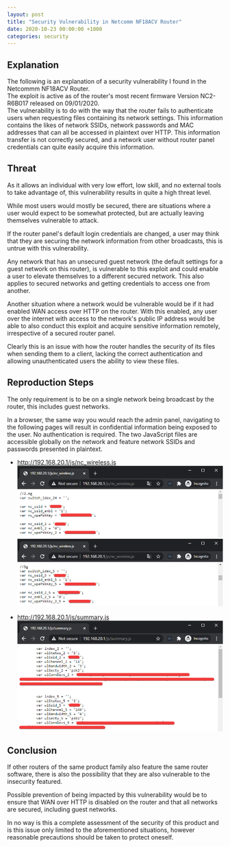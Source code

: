 ```yaml
---
layout: post
title: "Security Vulnerability in Netcomm NF18ACV Router"
date: 2020-10-23 00:00:00 +1000
categories: security
---
```


## Explanation

The following is an explanation of a security vulnerability I found in the Netcommm NF18ACV Router.\
The exploit is active as of the router's most recent firmware Version NC2-R6B017 released on 09/01/2020.\
The vulnerability is to do with the way that the router fails to authenticate users when requesting files containing its network settings. This information contains the likes of network SSIDs, network passwords and MAC addresses that can all be accessed in plaintext over HTTP. This information transfer is not correctly secured, and a network user without router panel credentials can quite easily acquire this information.

<!-- - CVSS Severity Assessment:
  - X.X -->

## Threat

As it allows an individual with very low effort, low skill, and no external tools to take advantage of, this vulnerability results in quite a high threat level.

While most users would mostly be secured, there are situations where a user would expect to be somewhat protected, but are actually leaving themselves vulnerable to attack.

If the router panel's default login credentials are changed, a user may think that they are securing the network information from other broadcasts, this is untrue with this vulnerability.

Any network that has an unsecured guest network (the default settings for a guest network on this router), is vulnerable to this exploit and could enable a user to elevate themselves to a different secured network. This also applies to secured networks and getting credentials to access one from another.

Another situation where a network would be vulnerable would be if it had enabled WAN access over HTTP on the router. With this enabled, any user over the internet with access to the network's public IP address would be able to also conduct this exploit and acquire sensitive information remotely, irrespective of a secured router panel.

Clearly this is an issue with how the router handles the security of its files when sending them to a client, lacking the correct authentication and allowing unauthenticated users the ability to view these files.

## Reproduction Steps

The only requirement is to be on a single network being broadcast by the router, this includes guest networks.

In a browser, the same way you would reach the admin panel, navigating to the following pages will result in confidential information being exposed to the user. No authentication is required. The two JavaScript files are accessible globally on the network and feature network SSIDs and passwords presented in plaintext.

- http://192.168.20.1/js/nc_wireless.js
![2.4GHz SSIDs and Passwords](../assets/2020-10-23-security-vulnerability-in-netcomm-nf18acv-router/2.4_networks.png)
![5GHz SSIDs and Passwords](../assets/2020-10-23-security-vulnerability-in-netcomm-nf18acv-router/5_networks.png)

- http://192.168.20.1/js/summary.js
![Connected Devices MAC Addresses](../assets/2020-10-23-security-vulnerability-in-netcomm-nf18acv-router/mac_addresses.png)

## Conclusion

If other routers of the same product family also feature the same router software, there is also the possibility that they are also vulnerable to the insecurity featured.

Possible prevention of being impacted by this vulnerability would be to ensure that WAN over HTTP is disabled on the router and that all networks are secured, including guest networks.

In no way is this a complete assessment of the security of this product and is this issue only limited to the aforementioned situations, however reasonable precautions should be taken to protect oneself.